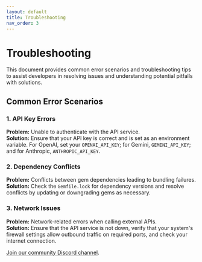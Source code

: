 ```yaml
---
layout: default
title: Troubleshooting
nav_order: 3
---
```


# Troubleshooting

This document provides common error scenarios and troubleshooting tips to assist developers in resolving issues and understanding potential pitfalls with solutions.

## Common Error Scenarios

### 1. API Key Errors
**Problem:** Unable to authenticate with the API service.  
**Solution:** Ensure that your API key is correct and is set as an environment variable. For OpenAI, set your `OPENAI_API_KEY`; for Gemini, `GEMINI_API_KEY`; and for Anthropic, `ANTHROPIC_API_KEY`.

### 2. Dependency Conflicts
**Problem:** Conflicts between gem dependencies leading to bundling failures.  
**Solution:** Check the `Gemfile.lock` for dependency versions and resolve conflicts by updating or downgrading gems as necessary.

### 3. Network Issues
**Problem:** Network-related errors when calling external APIs.  
**Solution:** Ensure that the API service is not down, verify that your system's firewall settings allow outbound traffic on required ports, and check your internet connection.

[Join our community Discord channel](https://discord.gg/TvgHDNEGWa).